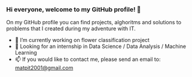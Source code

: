 ### Hi everyone, welcome to my GitHub profile! 👋

On my GitHub profile you can find projects, alghoritms and solutions to problems that I created during my adventure with IT.

- 🔭 I’m currently working on flower classification project
- 🔎 Looking for an internship in Data Science / Data Analysis / Machine Learning
- 📫 If you would like to contact me, please send an email to: matpit2001@gmail.com


